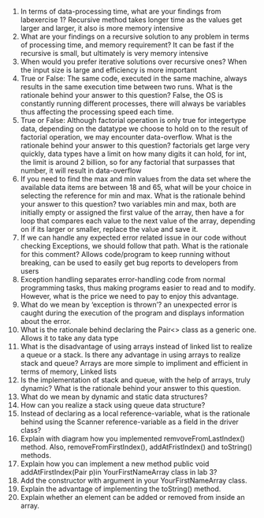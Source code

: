 1. In terms of data-processing time, what are your findings from labexercise 1?
	Recursive method takes longer time as the values get larger and larger, it also is more memory intensive
2. What are your findings on a recursive solution to any problem in terms
of processing time, and memory requirement?
	It can be fast if the recursive is small, but ultimately is very memory intensive 
3. When would you prefer iterative solutions over recursive ones?
	When the input size is large and efficiency is more important
4. True or False: The same code, executed in the same machine, always
results in the same execution time between two runs. What is the
rationale behind your answer to this question?
		False, the OS is constantly running different processes, there will always be variables thus affecting the processing speed each time.
5. True or False: Although factorial operation is only true for integertype data, depending on the datatype we choose to hold on to the result of factorial operation, we may encounter data-overflow. What is the rationale behind your answer to this question?
   factorials get large very quickly, data types have a limit on how many digits it can hold, for int, the limit is around 2 billion, so for any factorial that surpasses that number, it will result in data-overflow
6. If you need to find the max and min values from the data set where the available data items are between 18 and 65, what will be your choice in selecting the reference for min and max. What is the rationale behind your answer to this question?
   two variables min and max, both are initially empty or assigned the first value of the array, then have a for loop that compares each value to the next value of the array, depending on if its larger or smaller, replace the value and save it.
7. If we can handle any expected error related issue in our code without checking Exceptions, we should follow that path. What is the rationale for this comment?
	Allows code/program to keep running without breaking, can be used to easily get bug reports to developers from users
8. Exception handling separates error-handling code from normal programming tasks, thus making programs easier to read and to modify. However, what is the price we need to pay to enjoy this advantage.
9. What do we mean by ‘exception is thrown’?
   an unexpected error is caught during the execution of the program and displays information about the error.
10. What is the rationale behind declaring the Pair<> class as a generic one.
	Allows it to take any data type
11. What is the disadvantage of using arrays instead of linked list to realize a queue or a stack. Is there any advantage in using arrays to realize stack and queue?
Arrays are more simple to impliment and efficient in terms of memory, Linked lists
12. Is the implementation of stack and queue, with the help of arrays,
truly dynamic? What is the rationale behind your answer to this
question.
13. What do we mean by dynamic and static data structures?
14. How can you realize a stack using queue data structure?
15. Instead of declaring as a local reference-variable, what is the
rationale behind using the Scanner reference-variable as a field in the
driver class?
16. Explain with diagram how you implemented remvoveFromLastIndex()
method. Also, removeFromFirstIndex(), addAtFristIndex() and toString()
methods.
17. Explain how you can implement a new method public void
addAtFirstIndex(Pair p)in YourFirstNameArray class in lab 3?
18. Add the constructor with argument in your YourFirstNameArray class.
19. Explain the advantage of implementing the toString() method.
20. Explain whether an element can be added or removed from inside an
array.